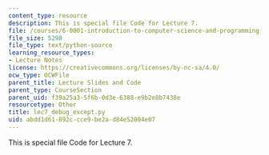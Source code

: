 ```yaml
---
content_type: resource
description: This is special file Code for Lecture 7.
file: /courses/6-0001-introduction-to-computer-science-and-programming-in-python-fall-2016/abdd1d61892ccce9be2ad84e52004e07_lec7_debug_except.py
file_size: 5298
file_type: text/python-source
learning_resource_types:
- Lecture Notes
license: https://creativecommons.org/licenses/by-nc-sa/4.0/
ocw_type: OCWFile
parent_title: Lecture Slides and Code
parent_type: CourseSection
parent_uid: f39a25a3-5f6b-0d3e-6388-e9b2e8b7438e
resourcetype: Other
title: lec7_debug_except.py
uid: abdd1d61-892c-cce9-be2a-d84e52004e07
---
```

This is special file Code for Lecture 7.